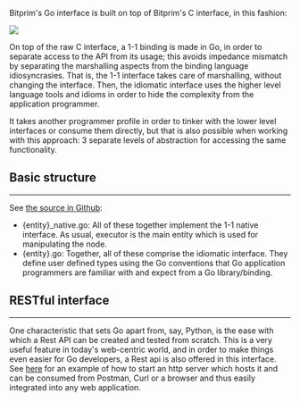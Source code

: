 Bitprim's Go interface is built on top of Bitprim's C interface, in this fashion:

![](assets/binding_go.png)

On top of the raw C interface, a 1-1 binding is made in Go, in order to separate access to the API from its usage; this avoids impedance mismatch by separating the marshalling aspects from the binding language idiosyncrasies. That is, the 1-1 interface takes care of marshalling, without changing the interface. Then, the idiomatic interface uses the higher level language tools and idioms in order to hide the complexity from the application programmer.

It takes another programmer profile in order to tinker with the lower level interfaces or consume them directly, but that is also possible when working with this approach: 3 separate levels of abstraction for accessing the same functionality.

## Basic structure

---

See [the source in Github](https://github.com/k-nuth/go/tree/master/bitprim):

* {entity}\_native.go: All of these together implement the 1-1 native interface. As usual, executor is the main entity which is used for manipulating the node.
* {entity}.go: Together, all of these comprise the idiomatic interface. They define user defined types using the Go conventions that Go application programmers are familiar with and expect from a Go library/binding.

## RESTful interface

---

One characteristic that sets Go apart from, say, Python, is the ease with which a Rest API can be created and tested from scratch. This is a very useful feature in today's web-centric world, and in order to make things even easier for Go developers, a Rest api is also offered in this interface. See [here](https://github.com/k-nuth/go/tree/master/rest-api) for an example of how to start an http server which hosts it and can be consumed from Postman, Curl or a browser and thus easily integrated into any web application.



